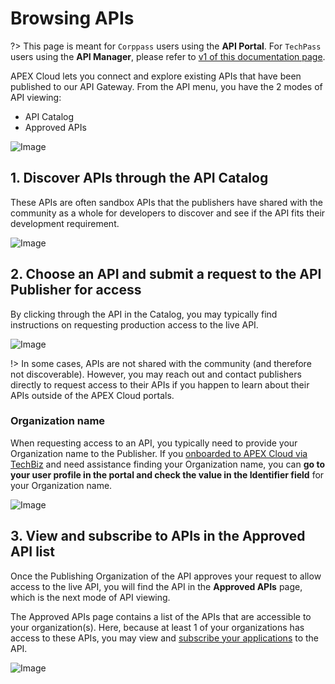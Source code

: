 # Browsing APIs

?> This page is meant for `Corppass` users using the **API Portal**. For `TechPass` users using the **API Manager**, please refer to [v1 of this documentation page](/sections/consuming/v1/browsing-apis).

APEX Cloud lets you connect and explore existing APIs that have been published to our API Gateway. From the API menu, you have the 2 modes of API viewing:

- API Catalog
- Approved APIs

![Image](../_assets/browse-1.png)

## 1. Discover APIs through the API Catalog

These APIs are often sandbox APIs that the publishers have shared with the community as a whole for developers to discover and see if the API fits their development requirement.

![Image](../_assets/catalog-1.png)

## 2. Choose an API and submit a request to the API Publisher for access

By clicking through the API in the Catalog, you may typically find instructions on requesting production access to the live API.

![Image](../_assets/catalog-2.png)

!>  In some cases, APIs are not shared with the community (and therefore not discoverable). However, you may reach out and contact publishers directly to request access to their APIs if you happen to learn about their APIs outside of the APEX Cloud portals.

### Organization name

When requesting access to an API, you typically need to provide your Organization name to the Publisher. If you [onboarded to APEX Cloud via TechBiz](https://docs.developer.tech.gov.sg/docs/complete-apex-user-guide/sections/onboarding/subscribe-onboard) and need assistance finding your Organization name, you can **go to your user profile in the portal and check the value in the Identifier field** for your Organization name.

![Image](../_assets/org-name.png)

## 3. View and subscribe to APIs in the Approved API list

Once the Publishing Organization of the API approves your request to allow access to the live API, you will find the API in the **Approved APIs** page, which is the next mode of API viewing.

The Approved APIs page contains a list of the APIs that are accessible to your organization(s). Here, because at least 1 of your organizations has access to these APIs, you may view and [subscribe your applications](/sections/consuming/v2/subscribe-api) to the API.

![Image](../_assets/approved-1.png)



